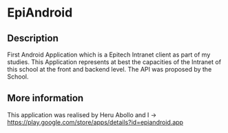 # EpiAndroid

## Description

First Android Application which is a Epitech Intranet client as part of my studies.
This Application represents at best the capacities of the Intranet of this school at the front and backend level.
The API was proposed by the School.

## More information

This application was realised by Heru Abollo and I
-> https://play.google.com/store/apps/details?id=epiandroid.app
